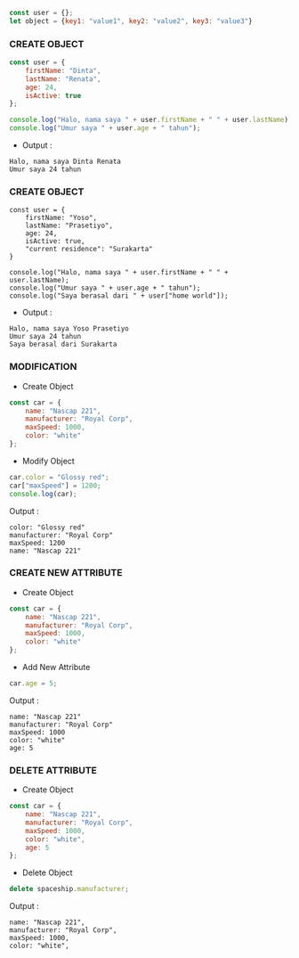 ``` javascript
const user = {};
let object = {key1: "value1", key2: "value2", key3: "value3"}
```

### CREATE OBJECT
``` javascript
const user = {
    firstName: "Dinta",
    lastName: "Renata",
    age: 24,
    isActive: true
};

console.log("Halo, nama saya " + user.firstName + " " + user.lastName);
console.log("Umur saya " + user.age + " tahun");
```
- Output :
```
Halo, nama saya Dinta Renata
Umur saya 24 tahun
```

### CREATE OBJECT
```
const user = {
    firstName: "Yoso",
    lastName: "Prasetiyo",
    age: 24,
    isActive: true,
    "current residence": "Surakarta"
}

console.log("Halo, nama saya " + user.firstName + " " + user.lastName);
console.log("Umur saya " + user.age + " tahun");
console.log("Saya berasal dari " + user["home world"]);
```

- Output :
```
Halo, nama saya Yoso Prasetiyo
Umur saya 24 tahun
Saya berasal dari Surakarta
```


### MODIFICATION
- Create Object
``` javascript
const car = {
    name: "Nascap 221",
    manufacturer: "Royal Corp",
    maxSpeed: 1000,
    color: "white"
};
```

- Modify Object
``` javascript
car.color = "Glossy red";
car["maxSpeed"] = 1200;
console.log(car);
```

Output :
```
color: "Glossy red"
manufacturer: "Royal Corp"
maxSpeed: 1200
name: "Nascap 221"
```


### CREATE NEW ATTRIBUTE
- Create Object
``` javascript
const car = {
    name: "Nascap 221",
    manufacturer: "Royal Corp",
    maxSpeed: 1000,
    color: "white"
};
```

- Add New Attribute
``` javascript
car.age = 5;
```

Output :
```
name: "Nascap 221"
manufacturer: "Royal Corp"
maxSpeed: 1000
color: "white"
age: 5
```

### DELETE ATTRIBUTE
- Create Object
``` javascript
const car = {
    name: "Nascap 221",
    manufacturer: "Royal Corp",
    maxSpeed: 1000,
    color: "white",
    age: 5
};

```

- Delete Object
``` javascript
delete spaceship.manufacturer;
```

Output :
```
name: "Nascap 221",
manufacturer: "Royal Corp",
maxSpeed: 1000,
color: "white",
```
